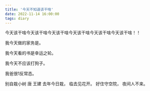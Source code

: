 ```yaml
---
title: '今天不知道该干啥'
date: 2022-11-14 16:00:00
tags: diary
---
```

今天该干啥今天该干啥今天该干啥今天该干啥今天该干啥今天该干啥！！

我今天做的家务是。

我今天看的书是幸运之轮。

我今天不应该打狗子。

我爸很1反常态。

别自栽小树 唐 王建
去年今日栽，
临去见花开。
好住守空院，
夜间人不来。
